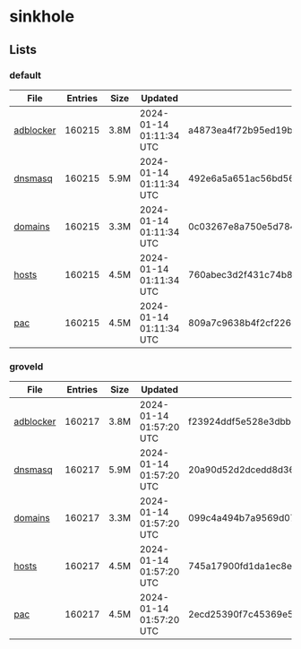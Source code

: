 # sinkhole

## Lists

### default

|File|Entries|Size|Updated|Hash|
|-|-|-|-|-|
|[adblocker](https://raw.githubusercontent.com/groveld/sinkhole/lists/default/adblocker.txt)|160215|3.8M|2024-01-14 01:11:34 UTC|a4873ea4f72b95ed19b877ed111786817e550621d3f35104d33af80532c44d92|
|[dnsmasq](https://raw.githubusercontent.com/groveld/sinkhole/lists/default/dnsmasq.txt)|160215|5.9M|2024-01-14 01:11:34 UTC|492e6a5a651ac56bd561c9993f96783c8300be1c9ef73b46360e925a1ebfbcf4|
|[domains](https://raw.githubusercontent.com/groveld/sinkhole/lists/default/domains.txt)|160215|3.3M|2024-01-14 01:11:34 UTC|0c03267e8a750e5d78424aeeaa20dccc7e56e50aea3d0d9144bfe1f4137f1f89|
|[hosts](https://raw.githubusercontent.com/groveld/sinkhole/lists/default/hosts.txt)|160215|4.5M|2024-01-14 01:11:34 UTC|760abec3d2f431c74b86d84698645e44363a83b06a8ab832a1cacc55cbfd51c3|
|[pac](https://raw.githubusercontent.com/groveld/sinkhole/lists/default/pac.txt)|160215|4.5M|2024-01-14 01:11:34 UTC|809a7c9638b4f2cf226d4f15b9f6178c8902d2bd8efed4ce24d606134c6d5e92|

### groveld

|File|Entries|Size|Updated|Hash|
|-|-|-|-|-|
|[adblocker](https://raw.githubusercontent.com/groveld/sinkhole/lists/groveld/adblocker.txt)|160217|3.8M|2024-01-14 01:57:20 UTC|f23924ddf5e528e3dbb211c4bd19ae63183884926ca47d081c41fb2ae0b6d841|
|[dnsmasq](https://raw.githubusercontent.com/groveld/sinkhole/lists/groveld/dnsmasq.txt)|160217|5.9M|2024-01-14 01:57:20 UTC|20a90d52d2dcedd8d36b0194619bfa19e4b34c5b981ea9b3ccab56cc6b49c77c|
|[domains](https://raw.githubusercontent.com/groveld/sinkhole/lists/groveld/domains.txt)|160217|3.3M|2024-01-14 01:57:20 UTC|099c4a494b7a9569d07011724d19d1e64cff87da68e1aebacbf3a8f5308b7544|
|[hosts](https://raw.githubusercontent.com/groveld/sinkhole/lists/groveld/hosts.txt)|160217|4.5M|2024-01-14 01:57:20 UTC|745a17900fd1da1ec8ed15614480e2b5275426113995212455aa1c88bfe52ebf|
|[pac](https://raw.githubusercontent.com/groveld/sinkhole/lists/groveld/pac.txt)|160217|4.5M|2024-01-14 01:57:20 UTC|2ecd25390f7c45369e51427649f7701298b80852051317e7c095f50780bd907a|
